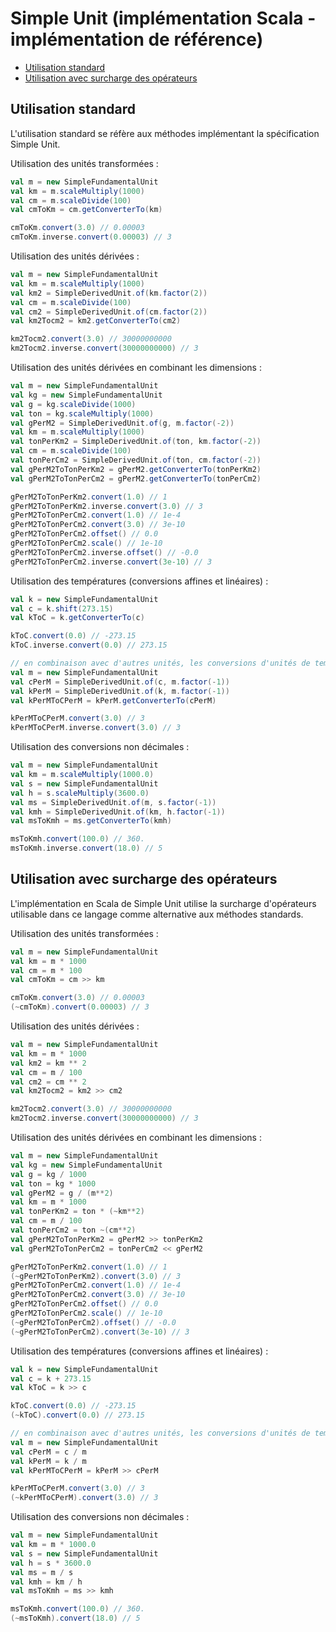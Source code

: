 # Simple Unit (implémentation Scala - implémentation de référence)

* [Utilisation standard](#Utilisation-standard)
* [Utilisation avec surcharge des opérateurs](#Utilisation-avec-surcharge-des-opérateurs)

## Utilisation standard

L'utilisation standard se réfère aux méthodes implémentant la spécification Simple Unit.

Utilisation des unités transformées :

```scala
val m = new SimpleFundamentalUnit
val km = m.scaleMultiply(1000)
val cm = m.scaleDivide(100)
val cmToKm = cm.getConverterTo(km)

cmToKm.convert(3.0) // 0.00003
cmToKm.inverse.convert(0.00003) // 3
```

Utilisation des unités dérivées :

```scala        
val m = new SimpleFundamentalUnit
val km = m.scaleMultiply(1000)
val km2 = SimpleDerivedUnit.of(km.factor(2))
val cm = m.scaleDivide(100)
val cm2 = SimpleDerivedUnit.of(cm.factor(2))
val km2Tocm2 = km2.getConverterTo(cm2)

km2Tocm2.convert(3.0) // 30000000000
km2Tocm2.inverse.convert(30000000000) // 3
```

Utilisation des unités dérivées en combinant les dimensions :

```scala        
val m = new SimpleFundamentalUnit
val kg = new SimpleFundamentalUnit
val g = kg.scaleDivide(1000)
val ton = kg.scaleMultiply(1000)
val gPerM2 = SimpleDerivedUnit.of(g, m.factor(-2))
val km = m.scaleMultiply(1000)
val tonPerKm2 = SimpleDerivedUnit.of(ton, km.factor(-2))
val cm = m.scaleDivide(100)
val tonPerCm2 = SimpleDerivedUnit.of(ton, cm.factor(-2))
val gPerM2ToTonPerKm2 = gPerM2.getConverterTo(tonPerKm2)
val gPerM2ToTonPerCm2 = gPerM2.getConverterTo(tonPerCm2)

gPerM2ToTonPerKm2.convert(1.0) // 1
gPerM2ToTonPerKm2.inverse.convert(3.0) // 3
gPerM2ToTonPerCm2.convert(1.0) // 1e-4
gPerM2ToTonPerCm2.convert(3.0) // 3e-10
gPerM2ToTonPerCm2.offset() // 0.0
gPerM2ToTonPerCm2.scale() // 1e-10
gPerM2ToTonPerCm2.inverse.offset() // -0.0
gPerM2ToTonPerCm2.inverse.convert(3e-10) // 3
```

Utilisation des températures (conversions affines et linéaires) :

```scala        
val k = new SimpleFundamentalUnit
val c = k.shift(273.15)
val kToC = k.getConverterTo(c)

kToC.convert(0.0) // -273.15
kToC.inverse.convert(0.0) // 273.15

// en combinaison avec d'autres unités, les conversions d'unités de températures doivent devenir linéaires
val m = new SimpleFundamentalUnit
val cPerM = SimpleDerivedUnit.of(c, m.factor(-1))
val kPerM = SimpleDerivedUnit.of(k, m.factor(-1))
val kPerMToCPerM = kPerM.getConverterTo(cPerM)

kPerMToCPerM.convert(3.0) // 3
kPerMToCPerM.inverse.convert(3.0) // 3
```

Utilisation des conversions non décimales :

```scala        
val m = new SimpleFundamentalUnit
val km = m.scaleMultiply(1000.0)
val s = new SimpleFundamentalUnit
val h = s.scaleMultiply(3600.0)
val ms = SimpleDerivedUnit.of(m, s.factor(-1))
val kmh = SimpleDerivedUnit.of(km, h.factor(-1))
val msToKmh = ms.getConverterTo(kmh)

msToKmh.convert(100.0) // 360.
msToKmh.inverse.convert(18.0) // 5
```


## Utilisation avec surcharge des opérateurs

L'implémentation en Scala de Simple Unit utilise la surcharge d'opérateurs utilisable dans ce langage comme
alternative aux méthodes standards.

Utilisation des unités transformées :

```scala
val m = new SimpleFundamentalUnit
val km = m * 1000
val cm = m * 100
val cmToKm = cm >> km

cmToKm.convert(3.0) // 0.00003
(~cmToKm).convert(0.00003) // 3
```

Utilisation des unités dérivées :

```scala        
val m = new SimpleFundamentalUnit
val km = m * 1000
val km2 = km ** 2
val cm = m / 100
val cm2 = cm ** 2
val km2Tocm2 = km2 >> cm2

km2Tocm2.convert(3.0) // 30000000000
km2Tocm2.inverse.convert(30000000000) // 3
```

Utilisation des unités dérivées en combinant les dimensions :

```scala        
val m = new SimpleFundamentalUnit
val kg = new SimpleFundamentalUnit
val g = kg / 1000
val ton = kg * 1000
val gPerM2 = g / (m**2)
val km = m * 1000
val tonPerKm2 = ton * (~km**2)
val cm = m / 100
val tonPerCm2 = ton ~(cm**2)
val gPerM2ToTonPerKm2 = gPerM2 >> tonPerKm2
val gPerM2ToTonPerCm2 = tonPerCm2 << gPerM2

gPerM2ToTonPerKm2.convert(1.0) // 1
(~gPerM2ToTonPerKm2).convert(3.0) // 3
gPerM2ToTonPerCm2.convert(1.0) // 1e-4
gPerM2ToTonPerCm2.convert(3.0) // 3e-10
gPerM2ToTonPerCm2.offset() // 0.0
gPerM2ToTonPerCm2.scale() // 1e-10
(~gPerM2ToTonPerCm2).offset() // -0.0
(~gPerM2ToTonPerCm2).convert(3e-10) // 3
```

Utilisation des températures (conversions affines et linéaires) :

```scala        
val k = new SimpleFundamentalUnit
val c = k + 273.15
val kToC = k >> c

kToC.convert(0.0) // -273.15
(~kToC).convert(0.0) // 273.15

// en combinaison avec d'autres unités, les conversions d'unités de températures doivent devenir linéaires
val m = new SimpleFundamentalUnit
val cPerM = c / m
val kPerM = k / m
val kPerMToCPerM = kPerM >> cPerM

kPerMToCPerM.convert(3.0) // 3
(~kPerMToCPerM).convert(3.0) // 3
```

Utilisation des conversions non décimales :

```scala        
val m = new SimpleFundamentalUnit
val km = m * 1000.0
val s = new SimpleFundamentalUnit
val h = s * 3600.0
val ms = m / s
val kmh = km / h
val msToKmh = ms >> kmh

msToKmh.convert(100.0) // 360.
(~msToKmh).convert(18.0) // 5
```

